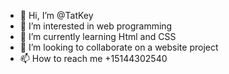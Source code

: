 - 👋 Hi, I’m @TatKey
- 👀 I’m interested in web programming
- 🌱 I’m currently learning Html and CSS
- 💞️ I’m looking to collaborate on a website project
- 📫 How to reach me +15144302540
